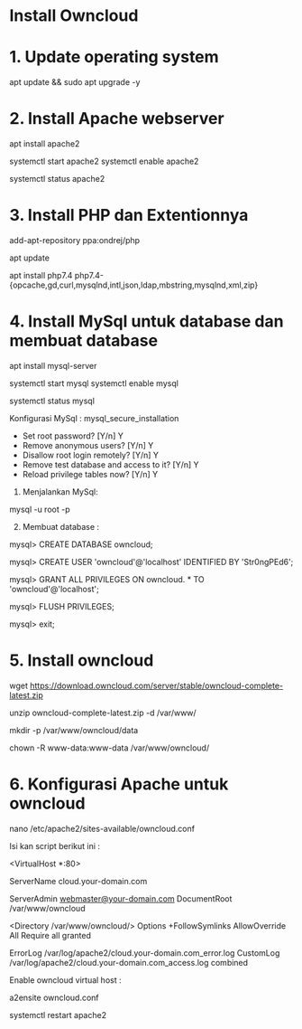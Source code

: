 # Install Owncloud

# 1. Update operating system
apt update && sudo apt upgrade -y

# 2.  Install Apache webserver
apt install apache2

systemctl start apache2
systemctl enable apache2

systemctl status apache2

# 3. Install PHP dan Extentionnya
add-apt-repository ppa:ondrej/php

apt update

apt install php7.4 php7.4-{opcache,gd,curl,mysqlnd,intl,json,ldap,mbstring,mysqlnd,xml,zip}

# 4. Install MySql untuk database dan membuat database

apt install mysql-server

systemctl start mysql
systemctl enable mysql

systemctl status mysql

Konfigurasi MySql :
mysql_secure_installation

- Set root password? [Y/n] Y
- Remove anonymous users? [Y/n] Y
- Disallow root login remotely? [Y/n] Y
- Remove test database and access to it? [Y/n] Y
- Reload privilege tables now? [Y/n] Y

1. Menjalankan MySql:

mysql -u root -p

2. Membuat database :

mysql> CREATE DATABASE owncloud;

mysql> CREATE USER 'owncloud'@'localhost' IDENTIFIED BY 'Str0ngPEd6';

mysql> GRANT ALL PRIVILEGES ON owncloud. * TO 'owncloud'@'localhost';

mysql> FLUSH PRIVILEGES;

mysql> exit;

# 5. Install owncloud

wget https://download.owncloud.com/server/stable/owncloud-complete-latest.zip

unzip owncloud-complete-latest.zip -d /var/www/

mkdir -p /var/www/owncloud/data

chown -R www-data:www-data /var/www/owncloud/

# 6. Konfigurasi Apache untuk owncloud

nano /etc/apache2/sites-available/owncloud.conf

Isi kan script berikut ini :

<VirtualHost *:80>

ServerName cloud.your-domain.com

ServerAdmin webmaster@your-domain.com
DocumentRoot /var/www/owncloud

<Directory /var/www/owncloud/>
Options +FollowSymlinks
AllowOverride All
Require all granted
</Directory>

ErrorLog /var/log/apache2/cloud.your-domain.com_error.log
CustomLog /var/log/apache2/cloud.your-domain.com_access.log combined

</VirtualHost>

Enable owncloud virtual host :

a2ensite owncloud.conf

systemctl restart apache2


